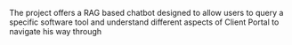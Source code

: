 The project offers a RAG based chatbot designed to allow users to query a specific software tool and understand different aspects of Client Portal to navigate his way through
